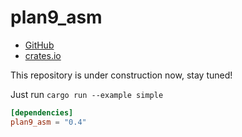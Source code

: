 # plan9_asm

- [GitHub](https://github.com/ggvm-org/plan9_asm)
- [crates.io](https://crates.io/crates/plan9_asm)

This repository is under construction now, stay tuned!

Just run `cargo run --example simple`

```toml
[dependencies]
plan9_asm = "0.4"
```
